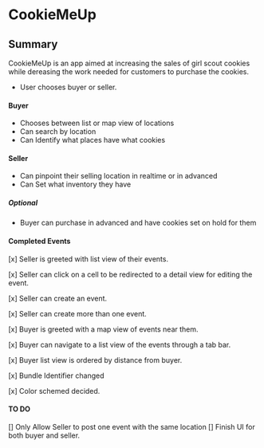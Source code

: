 # CookieMeUp

## Summary

CookieMeUp is an app aimed at increasing the sales of girl scout cookies while dereasing the work needed for customers to purchase the cookies. 

* User chooses buyer or seller.

#### Buyer

* Chooses between list or map view of locations
* Can search by location
* Can Identify what places have what cookies

#### Seller

* Can pinpoint their selling location in realtime or in advanced
* Can Set what inventory they have

##### Optional
* Buyer can purchase in advanced and have cookies set on hold for them 

#### Completed Events

[x] Seller is greeted with list view of their events.

[x] Seller can click on a cell to be redirected to a detail view for editing the event.

[x] Seller can create an event.

[x] Seller can create more than one event. 

[x] Buyer is greeted with a map view of events near them. 

[x] Buyer can navigate to a list view of the events through a tab bar.

[x] Buyer list view is ordered by distance from buyer.

[x] Bundle Identifier changed

[x] Color schemed decided. 

#### TO DO
[] Only Allow Seller to post one event with the same location
[] Finish UI for both buyer and seller. 
